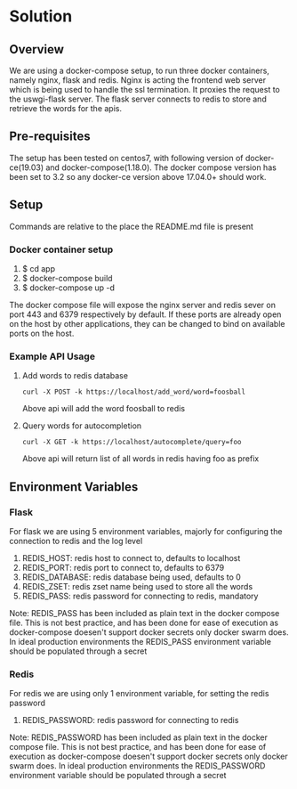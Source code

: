# Solution

## Overview
We are using a docker-compose setup, to run three docker containers, namely nginx, flask and redis. 
Nginx is acting the frontend web server which is being used to handle the ssl termination. 
It proxies the request to the uswgi-flask server. 
The flask server connects to redis to store and retrieve the words for the apis.

## Pre-requisites
The setup has been tested on centos7, with following version of docker-ce(19.03) and docker-compose(1.18.0). 
The docker compose version has been set to 3.2 so any docker-ce version above 17.04.0+ should work.

## Setup
Commands are relative to the place the README.md file is present

### Docker container setup

 1. $ cd app
 2. $ docker-compose build
 3. $ docker-compose up -d

 The docker compose file will expose the nginx server and redis sever on port 443 and 6379 respectively by default. If these ports are already open on the host by other applications, they can be changed to bind on available ports on the host.

### Example API Usage

 1. Add words to redis database
    ```
	curl -X POST -k https://localhost/add_word/word=foosball
    ```
    Above api will add the word foosball to redis
     
 2. Query words for autocompletion
    ```
    curl -X GET -k https://localhost/autocomplete/query=foo
    ```
    Above api will return list of all words in redis having foo as prefix
    
## Environment Variables

### Flask
For flask we are using 5 environment variables, majorly for configuring the connection to redis and the log level

  1. REDIS_HOST: redis host to connect to, defaults to localhost
  2. REDIS_PORT: redis port to connect to, defaults to 6379
  3. REDIS_DATABASE: redis database being used, defaults to 0
  4. REDIS_ZSET: redis zset name being used to store all the words
  5. REDIS_PASS: redis password for connecting to redis, mandatory
  
Note: REDIS_PASS has been included as plain text in the docker compose file. This is not best practice,
and has been done for ease of execution as docker-compose doesen't support docker secrets only docker swarm does.
In ideal production environments the REDIS_PASS environment variable should be populated through a secret
 
### Redis
For redis we are using only 1 environment variable, for setting the redis password

  1. REDIS_PASSWORD: redis password for connecting to redis
  
Note: REDIS_PASSWORD has been included as plain text in the docker compose file. This is not best practice,
and has been done for ease of execution as docker-compose doesen't support docker secrets only docker swarm does.
In ideal production environments the REDIS_PASSWORD environment variable should be populated through a secret